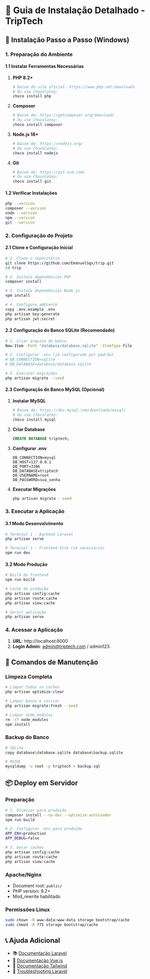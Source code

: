 # 📖 Guia de Instalação Detalhado - TripTech

## 🎯 Instalação Passo a Passo (Windows)

### 1. Preparação do Ambiente

#### 1.1 Instalar Ferramentas Necessárias

1. **PHP 8.2+**
   ```bash
   # Baixe do site oficial: https://www.php.net/downloads
   # Ou use Chocolatey:
   choco install php
   ```

2. **Composer**
   ```bash
   # Baixe de: https://getcomposer.org/download/
   # Ou use Chocolatey:
   choco install composer
   ```

3. **Node.js 18+**
   ```bash
   # Baixe de: https://nodejs.org/
   # Ou use Chocolatey:
   choco install nodejs
   ```

4. **Git**
   ```bash
   # Baixe de: https://git-scm.com/
   # Ou use Chocolatey:
   choco install git
   ```

#### 1.2 Verificar Instalações

```bash
php --version
composer --version
node --version
npm --version
git --version
```

### 2. Configuração do Projeto

#### 2.1 Clone e Configuração Inicial

```bash
# 1. Clone o repositório
git clone https://github.com/EmanuelSgx/trip.git
cd trip

# 2. Instale dependências PHP
composer install

# 3. Instale dependências Node.js
npm install

# 4. Configure ambiente
copy .env.example .env
php artisan key:generate
php artisan jwt:secret
```

#### 2.2 Configuração do Banco SQLite (Recomendado)

```bash
# 1. Criar arquivo do banco
New-Item -Path "database/database.sqlite" -ItemType File

# 2. Configurar .env (já configurado por padrão)
# DB_CONNECTION=sqlite
# DB_DATABASE=database/database.sqlite

# 3. Executar migrações
php artisan migrate --seed
```

#### 2.3 Configuração do Banco MySQL (Opcional)

1. **Instalar MySQL**
   ```bash
   # Baixe de: https://dev.mysql.com/downloads/mysql/
   # Ou use Chocolatey:
   choco install mysql
   ```

2. **Criar Database**
   ```sql
   CREATE DATABASE triptech;
   ```

3. **Configurar .env**
   ```env
   DB_CONNECTION=mysql
   DB_HOST=127.0.0.1
   DB_PORT=3306
   DB_DATABASE=triptech
   DB_USERNAME=root
   DB_PASSWORD=sua_senha
   ```

4. **Executar Migrações**
   ```bash
   php artisan migrate --seed
   ```

### 3. Executar a Aplicação

#### 3.1 Modo Desenvolvimento

```bash
# Terminal 1 - Backend Laravel
php artisan serve

# Terminal 2 - Frontend Vite (se necessário)
npm run dev
```

#### 3.2 Modo Produção

```bash
# Build do frontend
npm run build

# Cache de produção
php artisan config:cache
php artisan route:cache
php artisan view:cache

# Servir aplicação
php artisan serve
```

### 4. Acessar a Aplicação

1. **URL**: http://localhost:8000
2. **Login Admin**: admin@triptech.com / admin123

## 🔧 Comandos de Manutenção

### Limpeza Completa
```bash
# Limpar todos os caches
php artisan optimize:clear

# Limpar banco e recriar
php artisan migrate:fresh --seed

# Limpar node_modules
rm -rf node_modules
npm install
```

### Backup do Banco
```bash
# SQLite
copy database\database.sqlite database\backup.sqlite

# MySQL
mysqldump -u root -p triptech > backup.sql
```


## 📦 Deploy em Servidor

### Preparação
```bash
# 1. Otimizar para produção
composer install --no-dev --optimize-autoloader
npm run build

# 2. Configurar .env para produção
APP_ENV=production
APP_DEBUG=false

# 3. Gerar caches
php artisan config:cache
php artisan route:cache
php artisan view:cache
```

### Apache/Nginx
- Document root: `public/`
- PHP version: 8.2+
- Mod_rewrite habilitado

### Permissões Linux
```bash
sudo chown -R www-data:www-data storage bootstrap/cache
sudo chmod -R 775 storage bootstrap/cache
```

## 📞 Ajuda Adicional

- 📚 [Documentação Laravel](https://laravel.com/docs)
- 🎨 [Documentação Vue.js](https://vuejs.org/guide/)
- 💎 [Documentação Tailwind](https://tailwindcss.com/docs)
- 🔧 [Troubleshooting Laravel](https://laravel.com/docs/11.x/troubleshooting)
